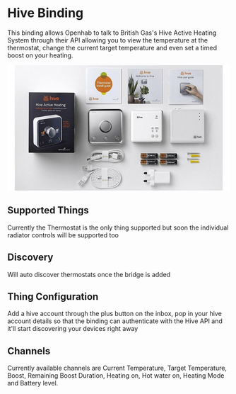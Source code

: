 # Hive Binding

This binding allows Openhab to talk to British Gas's Hive Active Heating System through their API allowing you to view the temperature at the thermostat, change the current target temperature and even set a timed boost on your heating.

![Hive Active Heating](doc/hiveheating.jpg)

## Supported Things

Currently the Thermostat is the only thing supported but soon the individual radiator controls will be supported too

## Discovery

Will auto discover thermostats once the bridge is added

## Thing Configuration

Add a hive account through the plus button on the inbox, pop in your hive account details so that the binding can authenticate with the Hive API and it'll start discovering your devices right away

## Channels

Currently available channels are Current Temperature, Target Temperature, Boost, Remaining Boost Duration, Heating on, Hot water on, Heating Mode and Battery level.
